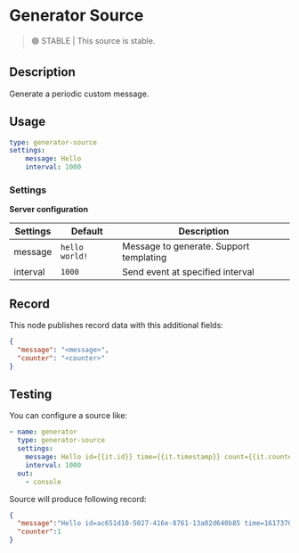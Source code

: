 # Generator Source

> 🟢 STABLE | This source is stable.

## Description

Generate a periodic custom message.

## Usage

```yaml
type: generator-source
settings:
    message: Hello
    interval: 1000
```

### Settings

**Server configuration**

| Settings        | Default  | Description                                     |
|-----------------|----------|-------------------------------------------------|
| message         | `hello world!` | Message to generate. Support templating   |
| interval        | `1000`   | Send event at specified interval                |


## Record

This node publishes record data with this additional fields:

```json
{
  "message": "<message>",
  "counter": "<counter>"
}
```

## Testing

You can configure a source like: 

```yaml
- name: generator
  type: generator-source
  settings:
    message: Hello id={{it.id}} time={{it.timestamp}} count={{it.counter}}
    interval: 1000
  out:
    - console
```

Source will produce following record: 

```json
{
  "message":"Hello id=ac651d10-5027-416e-8761-13a02d640b85 time=1617370853083 count=1",
  "counter":1
}
```

